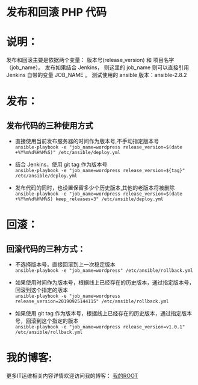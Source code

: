 发布和回滚 PHP 代码
==================

# 说明：

发布和回滚主要是依据两个变量： 版本号(release_version) 和 项目名字（job_name）。
发布如果结合 Jenkins， 则这里的 job_name 则可以直接引用 Jenkins 自带的变量 JOB_NAME 。
测试使用的 ansible 版本：ansible-2.8.2

# 发布：

## 发布代码的三种使用方式

* 直接使用当前发布服务器的时间作为版本号,不手动指定版本号  
`ansible-playbook -e "job_name=wordpress release_version=$(date +%Y%m%d%H%M%S)" /etc/ansible/deploy.yml`

* 结合 Jenkins，使用 git tag 作为版本号  
`ansible-playbook -e "job_name=wordpress release_version=${tag}" /etc/ansible/deploy.yml`

* 发布代码的同时，也设置保留多少个历史版本,其他的老版本将被删除  
`ansible-playbook -e "job_name=wordpress release_version=$(date +%Y%m%d%H%M%S) keep_releases=3" /etc/ansible/deploy.yml`

# 回滚：

## 回滚代码的三种方式：

* 不选择版本号，直接回滚到上一次稳定版本  
`ansible-playbook -e "job_name=wordpress" /etc/ansible/rollback.yml`

* 如果使用时间作为版本号，根据线上已经存在的历史版本，通过指定版本号，回滚到这个指定的版本  
`ansible-playbook -e "job_name=wordpress release_version=20190925144115" /etc/ansible/rollback.yml`

* 如果使用 git tag 作为版本号，根据线上已经存在的历史版本，通过指定版本号，回滚到这个指定的版本  
`ansible-playbook -e "job_name=wordpress release_version=v1.0.1" /etc/ansible/rollback.yml`

# 我的博客:

更多IT运维相关内容详情欢迎访问我的博客： [我的ROOT](http://wdroot.com)
